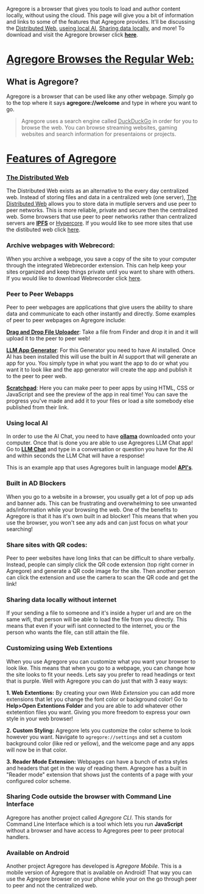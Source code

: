 Agregore is a browser that gives you tools to load and author content locally, without using the cloud. This page will give you a bit of information and links to some of the features that Agregore provides. It'll be discussing the <ins>Distributed Web</ins>, <ins>useing local AI</ins>, <ins>Sharing data locally</ins>, and more! To download and visit the Agregore browser click **[here](https://github.com/AgregoreWeb/agregore-browser/releases/tag/v2.12.1)**.

# <ins>Agregore Browses the Regular Web:</ins>
## What is Agregore?
Agregore is a browser that can be used like any other webpage. Simply go to the top where it says **agregore://welcome** and type in where you want to go. 
>Agregore uses a search engine called <ins>DuckDuckGo</ins> in order for you to browse the web. You can browse streaming websites, gaming websites and search information for presentaions or projects.

# <ins>Features of Agregore</ins>

### [The Distributed Web](https://getdweb.net/ )
The Distributed Web exists as an alternative to the every day centralized web. Instead of storing files and data in a centralized web (one server), <ins>The Distributed Web</ins> allows you to store data in mutliple servers and use peer to peer networks. This is more reliable, private and secure then the centralized web. Some browsers that use peer to peer networks rather than centralized servers are [**IPFS**](https://ipfs.tech/) or [Hypercore](https://github.com/hypercore-protocol). If you would like to see more sites that use the distibuted web click [here](http://explore.distributed.press/).

### Archive webpages with Webrecord:
When you archive a webpage, you save a copy of the site to your computer through the integrated Webrecorder extension. This can help keep your sites organized and keep things private until you want to share with others. If you would like to download Webrecorder click [here](https://webrecorder.net/archivewebpage/).

### Peer to Peer Webapps
Peer to peer webpages are applications that give users the ability to share data and communicate to each other instantly and directly. Some examples of peer to peer webpages on Agregore include:

**[Drag and Drop File Uploader](https://agregore.mauve.moe/docs/examples/drag-and-drop/)**: Take a file from Finder and drop it in and it will upload it to the peer to peer web!

**[LLM App Generator](https://agregore.mauve.moe/docs/examples/llm-appgen/)**: For this Generator you need to have AI installed. Once AI has been installed this will use the built in AI support that will generate an app for you. You simply type in what you want the app to do or what you want it to look like and the app generator will create the app and publish it to the peer to peer web.

**[Scratchpad](http://agregore.mauve.moe/apps/scratchpad.html)**: Here you can make peer to peer apps by using HTML, CSS or JavaScript and see the preview of the app in real time! You can save the progress you've made and add it to your files or load a site somebody else published from their link.

### Using local AI
In order to use the AI Chat, you need to have **[ollama](https://ollama.com/)** downloaded onto your computer. Once that is done you are able to use Agregores LLM Chat app! Go to **[LLM Chat](https://agregore.mauve.moe/docs/examples/llm-chat.html)** and type in a conversation or question you have for the AI and within seconds the LLM Chat will have a response! 

This is an example app that uses Agregores built in language model **[API's](http://agregore.mauve.moe/docs/ai)**.

### Built in AD Blockers
When you go to a website in a browser, you usually get a lot of pop up ads and banner ads. This can be frustrating and overwhelming to see unwanted ads/information while your browsing the web. One of the benefits to Agregore is that it has it's own built in ad blocker! This means that when you use the browser, you won't see any ads and can just focus on what your searching!

### Share sites with QR codes:
Peer to peer websites have long links that can be difficult to share verbally. Instead, people can simply click the QR code extension (top right corner in Agregore) and generate a QR code image for the site. Then another person can click the extension and use the camera to scan the QR code and get the link!

### Sharing data locally without internet
If your sending a file to someone and it's inside a hyper url and are on the same wifi, that person will be able to load the file from you directly. This means that even if your wifi isnt connected to the internet, you or the person who wants the file, can still attain the file.

### Customizing using Web Extentions
When you use Agregore you can customize what you want your browser to look like. This means that when you go to a webpage, you can change how the site looks to fit your needs. Lets say you prefer to read headings or text that is purple. Well with Agregore you can do just that with 3 easy ways:

**1. Web Extentions:** By creating your own *Web Extension* you can add more extensions that let you change the font color or background color! Go to **Help>Open Extentions Folder** and you are able to add whatever other extetention files you want. Giving you more freedom to express your own style in your web browser!

**2. Custom Styling:** Agregore lets you customize the color scheme to look however you want. Navigate to ``agregore://settings`` and set a custom background color (like red or yellow), and the welcome page and any apps will now be in that color.

**3. Reader Mode Extension:** Webpages can have a bunch of extra styles and headers that get in the way of reading them. Agregore has a built in "Reader mode" extension that shows just the contents of a page with your configured color scheme.

### Sharing Code outside the browser with Command Line Interface
Agregore has another project called *Agregore CLI*. This stands for Command Line Interface which is a tool which lets you run **JavaScript** without a browser and have access to Agregores peer to peer protocal handlers.

### Available on Android
Another project Agregore has developed is *Agregore Mobile*. This is a mobile version of Agregore that is available on Android! That way you can use the Agregore browser on your phone while your on the go through peer to peer and not the centralized web.
